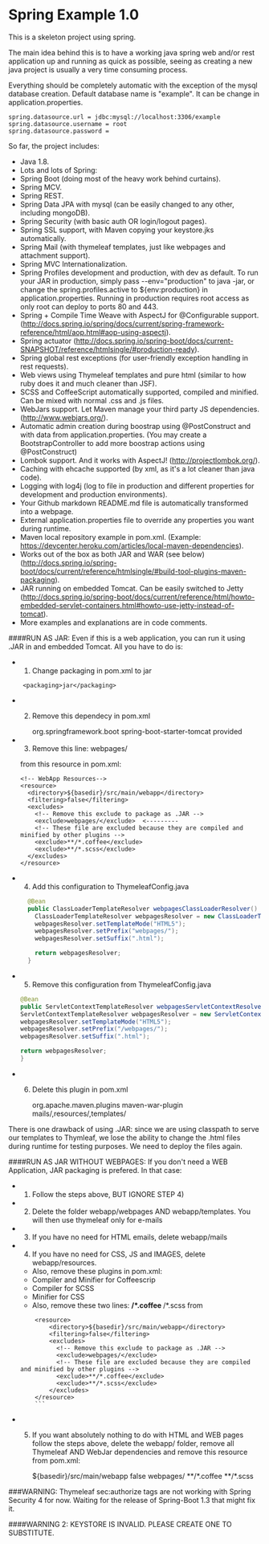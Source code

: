 Spring Example 1.0
======

This is a skeleton project using spring.

The main idea behind this is to have a working java spring
web and/or rest application up and running as quick as possible,
seeing as creating a new java project is usually a very time consuming process.

Everything should be completely automatic with the exception of the mysql database creation.
Default database name is "example". It can be change in application.properties.

```
spring.datasource.url = jdbc:mysql://localhost:3306/example
spring.datasource.username = root
spring.datasource.password =
```

So far, the project includes:
- Java 1.8.
- Lots and lots of Spring:
 - Spring Boot (doing most of the heavy work behind curtains).
 - Spring MCV.
 - Spring REST.
 - Spring Data JPA with mysql (can be easily changed to any other, including mongoDB).
 - Spring Security (with basic auth OR login/logout pages).
 - Spring SSL support, with Maven copying your keystore.jks automatically.
 - Spring Mail (with thymeleaf templates, just like webpages and attachment support).
 - Spring MVC Internationalization.
 - Spring Profiles development and production, with dev as default. To run your JAR in production, simply pass --env="production" to java -jar, or change the spring.profiles.active to ${env:production} in application.properties. Running in production requires root access as only root can deploy to ports 80 and 443.
 - Spring + Compile Time Weave with AspectJ for @Configurable support. (http://docs.spring.io/spring/docs/current/spring-framework-reference/html/aop.html#aop-using-aspectj).
 - Spring actuator (http://docs.spring.io/spring-boot/docs/current-SNAPSHOT/reference/htmlsingle/#production-ready).
 - Spring global rest exceptions (for user-friendly exception handling in rest requests).
- Web views using Thymeleaf templates and pure html (similar to how ruby does it and much cleaner than JSF).
- SCSS and CoffeeScript automatically supported, compiled and minified. Can be mixed with normal .css and .js files.
- WebJars support. Let Maven manage your third party JS dependencies. (http://www.webjars.org/).
- Automatic admin creation during boostrap using @PostConstruct and with data from application.properties. (You may create a BootstrapController to add more boostrap actions using @PostConstruct)
- Lombok support. And it works with AspectJ! (http://projectlombok.org/).
- Caching with ehcache supported (by xml, as it's a lot cleaner than java code).
- Logging with log4j (log to file in production and different properties for development and production environments).
- Your Github markdown README.md file is automatically transformed into a webpage.
- External application.properties file to override any properties you want during runtime.
- Maven local repository example in pom.xml. (Example: https://devcenter.heroku.com/articles/local-maven-dependencies).
- Works out of the box as both JAR and WAR (see below) (http://docs.spring.io/spring-boot/docs/current/reference/htmlsingle/#build-tool-plugins-maven-packaging). 
- JAR running on embedded Tomcat. Can be easily switched to Jetty (http://docs.spring.io/spring-boot/docs/current/reference/html/howto-embedded-servlet-containers.html#howto-use-jetty-instead-of-tomcat).
- More examples and explanations are in code comments.

####RUN AS JAR:
Even if this is a web application, you can run it using .JAR in and embedded Tomcat. All you have to do is:

 - 1) Change packaging in pom.xml to jar 
```
    <packaging>jar</packaging>
```
 - 2)  Remove this dependecy in pom.xml

        <dependency>
            <groupId>org.springframework.boot</groupId>
            <artifactId>spring-boot-starter-tomcat</artifactId>
            <scope>provided</scope>
        </dependency>

- 3) Remove this line:
        <exclude>webpages/</exclude>

    from this resource in pom.xml:

      <!-- WebApp Resources-->
      <resource>
        <directory>${basedir}/src/main/webapp</directory>
        <filtering>false</filtering>
        <excludes>
          <!-- Remove this exclude to package as .JAR -->
          <exclude>webpages/</exclude>  <---------
          <!-- These file are excluded because they are compiled and minified by other plugins -->
          <exclude>**/*.coffee</exclude>
          <exclude>**/*.scss</exclude>
        </excludes>
      </resource>
      
- 4) Add this configuration to ThymeleafConfig.java

    ```java
      @Bean
      public ClassLoaderTemplateResolver webpagesClassLoaderResolver() {
        ClassLoaderTemplateResolver webpagesResolver = new ClassLoaderTemplateResolver();
        webpagesResolver.setTemplateMode("HTML5");
        webpagesResolver.setPrefix("webpages/");
        webpagesResolver.setSuffix(".html");
    
        return webpagesResolver;
      }
    ```

- 5) Remove this configuration from ThymeleafConfig.java

    ```java
    @Bean
    public ServletContextTemplateResolver webpagesServletContextResolver() {
    ServletContextTemplateResolver webpagesResolver = new ServletContextTemplateResolver();
    webpagesResolver.setTemplateMode("HTML5");
    webpagesResolver.setPrefix("/webpages/");
    webpagesResolver.setSuffix(".html");
    
    return webpagesResolver;
    }
    ```

- 6) Delete this plugin in pom.xml

      <plugin>
        <groupId>org.apache.maven.plugins</groupId>
        <artifactId>maven-war-plugin</artifactId>
        <configuration>
          <packagingExcludes>mails/,resources/,templates/</packagingExcludes>
        </configuration>
      </plugin>
      
There is one drawback of using .JAR: since we are using classpath to serve our templates to Thymleaf, we lose the ability to change the .html files during runtime for testing purposes. We need to deploy the files again.

####RUN AS JAR WITHOUT WEBPAGES:
If you don't need a WEB Application, JAR packaging is prefered. In that case:

- 1) Follow the steps above, BUT IGNORE STEP 4) 

- 2) Delete the folder webapp/webpages AND webapp/templates. You will then use thymeleaf only for e-mails 

- 3) If you have no need for HTML emails, delete webapp/mails

- 4) If you have no need for CSS, JS and IMAGES, delete webapp/resources.
    - Also, remove these plugins in pom.xml:
     -  Compiler and Minifier for Coffeescrip
     -   Compiler for SCSS
     -   Minifier for CSS
    - Also, remove these two lines: 
          <exclude>**/*.coffee</exclude>
          <exclude>**/*.scss</exclude>
    from
    ```
        <resource>
            <directory>${basedir}/src/main/webapp</directory>
            <filtering>false</filtering>
            <excludes>
              <!-- Remove this exclude to package as .JAR -->
              <exclude>webpages/</exclude>
              <!-- These file are excluded because they are compiled and minified by other plugins -->
              <exclude>**/*.coffee</exclude>
              <exclude>**/*.scss</exclude>
            </excludes>
        </resource>
        ```
- 5) If you want absolutely nothing to do with HTML and WEB pages follow the steps above, delete the webapp/ folder, remove all Thymeleaf AND WebJar dependencies and remove this resource from pom.xml:
   
        <resource>
            <directory>${basedir}/src/main/webapp</directory>
            <filtering>false</filtering>
            <excludes>
              <!-- Remove this exclude to package as .JAR -->
              <exclude>webpages/</exclude>
              <!-- These file are excluded because they are compiled and minified by other plugins -->
              <exclude>**/*.coffee</exclude>
              <exclude>**/*.scss</exclude>
            </excludes>
        </resource>

###WARNING:
Thymeleaf sec:authorize tags are not working with Spring Security 4 for now. Waiting for the release of Spring-Boot 1.3 that might fix it.

####WARNING 2:
KEYSTORE IS INVALID. PLEASE CREATE ONE TO SUBSTITUTE.




